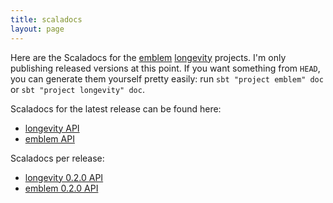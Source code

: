 ```yaml
---
title: scaladocs
layout: page
---
```


Here are the Scaladocs for the
[emblem](https://github.com/sullivan-/emblem/wiki)
[longevity](http://sullivan-.github.io/longevity/) projects. I'm only
publishing released versions at this point. If you want something from
`HEAD`, you can generate them yourself pretty easily: run `sbt
"project emblem" doc` or `sbt "project longevity" doc`.

Scaladocs for the latest release can be found here:

- [longevity API](longevity-latest)
- [emblem API](emblem-latest)

Scaladocs per release:

- [longevity 0.2.0 API](longevity-0.2.0)
- [emblem 0.2.0 API](emblem-0.2.0)

